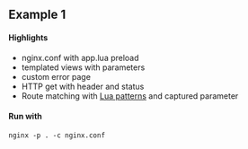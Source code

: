 ## Example 1


#### Highlights
- nginx.conf with app.lua preload
- templated views with parameters
- custom error page
- HTTP get with header and status
- Route matching with [Lua patterns](https://www.lua.org/pil/20.2.html) and captured parameter


#### Run with
```
nginx -p . -c nginx.conf
```
